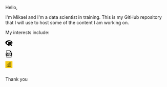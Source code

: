 Hello, 

I'm Mikael and I'm a data scientist in training. This is my GitHub repository that I will use to host some of the content I am working on. 

My interests include:

<a href="https://www.r-project.org/">
<img align="left" alt="R" width="22px" src="https://github.com/mikaelhusband/mikaelhusband/blob/master/r-icon.png" />
</a>

<br />
<br />

<a href="https://www.microsoft.com/en-gb/sql-server/sql-server-2019">
<img align="left" alt="SQL" width="22px" src="https://github.com/mikaelhusband/mikaelhusband/blob/master/sql-file-format.png" />
</a>

<br />
<br />

<a href="https://powerbi.microsoft.com/en-us/">
<img align="left" alt="PowerBI" width="22px" src="https://github.com/mikaelhusband/mikaelhusband/blob/master/pbi-icon.png" />
</a>

<br />
<br />

Thank you 





